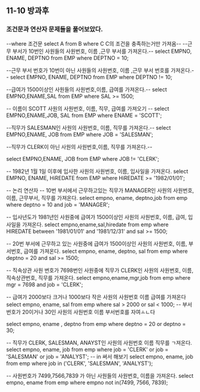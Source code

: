 ## 11-10 방과후 

### 조건문과 연산자 문제들을 풀어보았다.

--where 조건문 select A from B where C   C의 조건을 충족하는거만 가져옴--
--근무 부서가 10번인 사원들의 사원번호, 이름 ,근무 부서를 가져온다.--
select EMPNO, ENAME, DEPTNO
from EMP where DEPTNO = 10;

--근무 부서 번호가 10번이 아닌 사원들의 사원번호, 이름 ,근무 부서 번호를 가져온다.--
select EMPNO, ENAME, DEPTNO
from EMP where DEPTNO != 10;

--급여가 1500이상인 사원들의 사원번호,이름, 급여를 가져온다.--
select EMPNO,ENAME,SAL
from EMP where SAL >= 1500;

-- 이름이 SCOTT 사원의 사원번호, 이름, 직무, 급여를 가져오기 --
select EMPNO,ENAME,JOB, SAL
from EMP where ENAME = 'SCOTT';

--직무가 SALESMAN인 사원의 사원번호, 이름, 직무를 가져온다.--
select EMPNO,ENAME, JOB
from EMP where JOB = 'SALESMAN';

--직무가 CLERK이 아닌 사원의 사원번호,이름, 직무를 가져온다.--

select EMPNO,ENAME, JOB
from EMP where JOB != 'CLERK';

-- 1982년 1월 1일 이후에 입사한 사원의 사원번호, 이름, 입사일을 가져온다.
select EMPNO, ENAME, HiREDATE from EMP where HiREDATE >= '1982/01/01';

-- 논리 연산자
-- 10번 부서에서 근무하고있는 직무가 MANAGER인 사원의 사원번호, 이름, 근무부서, 직무를 가져온다.
select empno, ename, deptno,job from emp where deptno = 10 and job = 'MANAGER';

-- 입사년도가 1981년인 사원중에 급여가 1500이상인 사원의 사원번호, 이름, 급여, 입사일을 가져온다.
select empno,ename,sal,hiredate from emp where HIREDATE between '1981/01/01' and  '1981/12/31' and sal >= 1500;

-- 20번 부서에 근무하고 있는 사원중에 급여가 1500이상인 사원의 사원번호, 이름, 부서번호, 급여를 가져온다.
select empno, ename, deptno, sal from emp where deptno = 20 and sal >= 1500;

-- 직속상관 사원 번호가 7698번인 사원중에 직무가 CLERK인 사원의 사원번호, 이름, 직속상관번호, 직무를 가져온다.
select empno,ename,mgr,job from emp where mgr = 7698 and job = 'CLERK';

-- 급여가 2000보다 크거나 1000보다 작은 사원의 사원번호 이름 급여를 가져온다
select empno, ename, sal from emp where sal > 2000 or sal < 1000;
-- 부서번호가 20이거나 30인 사원의 사원번호 이름 부서번호를 자여ㅗㄴ다

select empno, ename , deptno from emp where deptno = 20 or deptno = 30; 

-- 직무가 CLERK, SALESMAN, ANAYST인 사원의 사원번호 이름 직무를 ㄱ져온다.
select empno, ename, job from emp where job = 'CLERK' or job = 'SALESMAN' or job = 'ANALYST';
-- in 써서 해보기
select empno, ename, job from emp where job in ('CLERK', 'SALESMAN', 'ANALYST');

-- 사원번호가 7499,7566,7839 가 아닌 사원들의 사원번호, 이름을 가져온다.
select empno, ename from emp where empno not in(7499, 7566, 7839);
